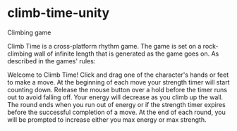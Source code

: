# climb-time-unity
Climbing game

Climb Time is a cross-platform rhythm game. The game is set on a rock-climbing wall of infinite length that is generated as the game goes on.
As described in the games' rules:

Welcome to Climb Time! 
Click and drag one of the character's hands or feet to make a move.
At the beginning of each move your strength timer will start counting down.
Release the mouse button over a hold before the timer runs out to avoid falling off.
Your energy will decrease as you climb up the wall.
The round ends when you run out of energy or if the strength timer expires before the successful completion of a move.
At the end of each round, you will be prompted to increase either you max energy or max strength.
  
